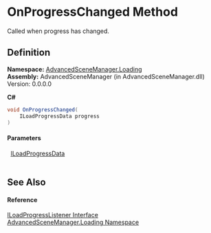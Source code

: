 # OnProgressChanged Method


Called when progress has changed.



## Definition
**Namespace:** <a href="N_AdvancedSceneManager_Loading.md">AdvancedSceneManager.Loading</a>  
**Assembly:** AdvancedSceneManager (in AdvancedSceneManager.dll) Version: 0.0.0.0

**C#**
``` C#
void OnProgressChanged(
	ILoadProgressData progress
)
```



#### Parameters
<dl><dt>  <a href="T_AdvancedSceneManager_Loading_ILoadProgressData.md">ILoadProgressData</a></dt><dd> </dd></dl>

## See Also


#### Reference
<a href="T_AdvancedSceneManager_Loading_ILoadProgressListener.md">ILoadProgressListener Interface</a>  
<a href="N_AdvancedSceneManager_Loading.md">AdvancedSceneManager.Loading Namespace</a>  
